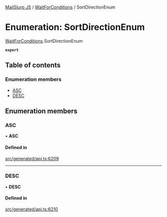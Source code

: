 [MailSlurp JS](../README.md) / [WaitForConditions](../modules/WaitForConditions.md) / SortDirectionEnum

# Enumeration: SortDirectionEnum

[WaitForConditions](../modules/WaitForConditions.md).SortDirectionEnum

**`export`**

## Table of contents

### Enumeration members

- [ASC](WaitForConditions.SortDirectionEnum.md#asc)
- [DESC](WaitForConditions.SortDirectionEnum.md#desc)

## Enumeration members

### ASC

• **ASC**

#### Defined in

[src/generated/api.ts:6209](https://github.com/mailslurp/mailslurp-client/blob/f0f645f/src/generated/api.ts#L6209)

___

### DESC

• **DESC**

#### Defined in

[src/generated/api.ts:6210](https://github.com/mailslurp/mailslurp-client/blob/f0f645f/src/generated/api.ts#L6210)

